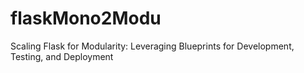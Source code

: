 # flaskMono2Modu
Scaling Flask for Modularity: Leveraging Blueprints for Development, Testing, and Deployment
